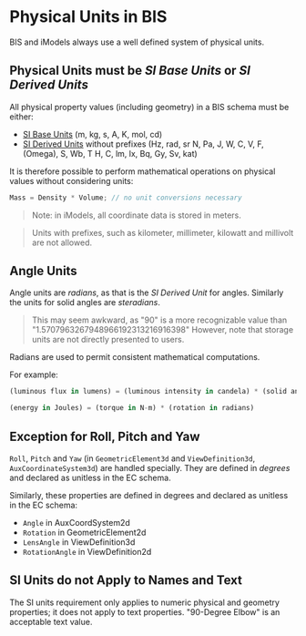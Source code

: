 # Physical Units in BIS

BIS and iModels always use a well defined system of physical units.

## Physical Units must be *SI Base Units* or *SI Derived Units*

All physical property values (including geometry) in a BIS schema must be either:

- [SI Base Units](https://en.wikipedia.org/wiki/SI_base_unit) (m, kg, s, A, K, mol, cd)
- [SI Derived Units](https://en.wikipedia.org/wiki/SI_derived_unit) without prefixes (Hz, rad, sr N, Pa, J, W, C, V, F, (Omega), S, Wb, T H, C, lm, lx, Bq, Gy, Sv, kat)

It is therefore possible to perform mathematical operations on physical values without considering units:

```ts
Mass = Density * Volume; // no unit conversions necessary
````

> Note: in iModels, all coordinate data is stored in meters.

> Units with prefixes, such as kilometer, millimeter, kilowatt and millivolt are not allowed.

## Angle Units

Angle units are *radians*, as that is the *SI Derived Unit* for angles. Similarly the units for solid angles are *steradians*.
> This may seem awkward, as "90" is a more recognizable value than "1.5707963267948966192313216916398" However, note that storage units are not directly presented to users.

Radians are used to permit consistent mathematical computations.

For example:

```ts
(luminous flux in lumens) = (luminous intensity in candela) * (solid angle in steradian)

(energy in Joules) = (torque in N-m) * (rotation in radians)
```

## Exception for Roll, Pitch and Yaw

`Roll`, `Pitch` and `Yaw` (in `GeometricElement3d` and `ViewDefinition3d`, `AuxCoordinateSystem3d`) are handled specially. They are defined in *degrees* and declared as unitless in the EC schema.

Similarly, these properties are defined in degrees and declared as unitless in the EC schema:

- `Angle` in AuxCoordSystem2d
- `Rotation` in GeometricElement2d
- `LensAngle` in ViewDefinition3d
- `RotationAngle` in ViewDefinition2d

## SI Units do not Apply to Names and Text

The SI units requirement only applies to numeric physical and geometry properties; it does not apply to text properties. "90-Degree Elbow" is an acceptable text value.

<!-- TODO
## Presentation Units

## Standard AEC Units

## Presentation Rules
-->
